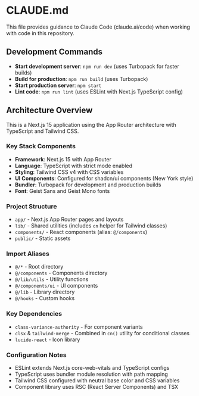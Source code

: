 # CLAUDE.md

This file provides guidance to Claude Code (claude.ai/code) when working with code in this repository.

## Development Commands

- **Start development server**: `npm run dev` (uses Turbopack for faster builds)
- **Build for production**: `npm run build` (uses Turbopack)
- **Start production server**: `npm start`
- **Lint code**: `npm run lint` (uses ESLint with Next.js TypeScript config)

## Architecture Overview

This is a Next.js 15 application using the App Router architecture with TypeScript and Tailwind CSS.

### Key Stack Components
- **Framework**: Next.js 15 with App Router
- **Language**: TypeScript with strict mode enabled
- **Styling**: Tailwind CSS v4 with CSS variables
- **UI Components**: Configured for shadcn/ui components (New York style)
- **Bundler**: Turbopack for development and production builds
- **Font**: Geist Sans and Geist Mono fonts

### Project Structure
- `app/` - Next.js App Router pages and layouts
- `lib/` - Shared utilities (includes `cn` helper for Tailwind classes)
- `components/` - React components (alias: `@/components`)
- `public/` - Static assets

### Import Aliases
- `@/*` - Root directory
- `@/components` - Components directory
- `@/lib/utils` - Utility functions
- `@/components/ui` - UI components
- `@/lib` - Library directory
- `@/hooks` - Custom hooks

### Key Dependencies
- `class-variance-authority` - For component variants
- `clsx` & `tailwind-merge` - Combined in `cn()` utility for conditional classes
- `lucide-react` - Icon library

### Configuration Notes
- ESLint extends Next.js core-web-vitals and TypeScript configs
- TypeScript uses bundler module resolution with path mapping
- Tailwind CSS configured with neutral base color and CSS variables
- Component library uses RSC (React Server Components) and TSX